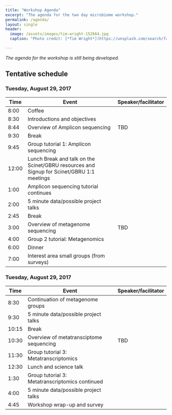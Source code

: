 ```yaml
---
title: "Workshop Agenda"
excerpt: "The agenda for the two day microbiome workshop."
permalink: /agenda/
layout: single
header:
  image: /assets/images/tim-wright-152664.jpg
  caption: "Photo credit: [*Tim Wright*](https://unsplash.com/search/farm?photo=syQM-YpaEW4)"

---
```


*The agenda for the workshop is still being developed.*

## Tentative schedule

### Tuesday, August 29, 2017

Time | Event | Speaker/facilitator
---- | ----- | -------------------
8:00 | Coffee
8:30 | Introductions and objectives
8:44 | Overview of Amplicon sequencing | TBD
9:30 |Break
9:45 | Group tutorial 1: Amplicon sequencing
12:00 | Lunch Break and talk on the Scinet/GBRU resources and Signup for Scinet/GBRU 1:1 meetings
1:00 | Amplicon sequencing tutorial continues
2:00 | 5 minute data/possible project talks
2:45 | Break
3:00 | Overview of metagenome sequencing | TBD
4:00 | Group 2 tutorial: Metagenomics
6:00 | Dinner
7:00 | Interest area small groups (from surveys)

### Tuesday, August 29, 2017

Time | Event | Speaker/facilitator
---- | ----- | -------------------
8:30 | Continuation of metagenome groups
9:30 | 5 minute data/possible project talks
10:15 | Break
10:30 | Overview of metatransciptome sequencing | TBD
11:30 |Group tutorial 3: Metatranscriptomics
12:30 | Lunch and science talk
1:30 | Group tutorial 3: Metatranscriptomics continued
4:00 | 5 minute data/possible project talks
4:45 | Workshop wrap-up and survey
